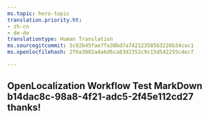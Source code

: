 ```yaml
---
ms.topic: hero-topic
translation.priority.ht:
- zh-cn
- de-de
translationtype: Human Translation
ms.sourcegitcommit: 5c02b45fae7fa38bd7a742123585b3226b34cac1
ms.openlocfilehash: 2f6a3082a4a6d6ca83d2352c9c15d542255c4ecf

---
```

## OpenLocalization Workflow Test MarkDown b14dac8c-98a8-4f21-adc5-2f45e112cd27 thanks!



<!--HONumber=Jul16_HO2-->


